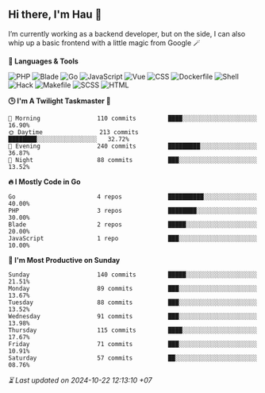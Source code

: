 ## Hi there, I'm Hau 👋
I’m currently working as a backend developer, but on the side, I can also whip up a basic frontend with a little magic from Google 🪄

<!--START_SECTION:readme-stats-->
**💬 Languages & Tools**

![PHP](https://img.shields.io/badge/PHP-64.58%25-4F5D95?&logo=PHP&labelColor=151b23)
![Blade](https://img.shields.io/badge/Blade-26.07%25-f7523f?&logo=Blade&labelColor=151b23)
![Go](https://img.shields.io/badge/Go-05.11%25-00ADD8?&logo=Go&labelColor=151b23)
![JavaScript](https://img.shields.io/badge/JavaScript-02.38%25-f1e05a?&logo=JavaScript&labelColor=151b23)
![Vue](https://img.shields.io/badge/Vue-01.20%25-41b883?&logo=Vue&labelColor=151b23)
![CSS](https://img.shields.io/badge/CSS-00.29%25-563d7c?&logo=CSS&labelColor=151b23)
![Dockerfile](https://img.shields.io/badge/Dockerfile-00.12%25-384d54?&logo=Dockerfile&labelColor=151b23)
![Shell](https://img.shields.io/badge/Shell-00.09%25-89e051?&logo=Shell&labelColor=151b23)
![Hack](https://img.shields.io/badge/Hack-00.07%25-878787?&logo=Hack&labelColor=151b23)
![Makefile](https://img.shields.io/badge/Makefile-00.06%25-427819?&logo=Makefile&labelColor=151b23)
![SCSS](https://img.shields.io/badge/SCSS-00.02%25-c6538c?&logo=SCSS&labelColor=151b23)
![HTML](https://img.shields.io/badge/HTML-00.01%25-e34c26?&logo=HTML&labelColor=151b23)


**🕒 I'm A Twilight Taskmaster 🌆**

```text
🌅 Morning                110 commits         ████░░░░░░░░░░░░░░░░░░░░░   16.90%
🌞 Daytime                213 commits         ████████░░░░░░░░░░░░░░░░░   32.72%
🌆 Evening                240 commits         █████████░░░░░░░░░░░░░░░░   36.87%
🌙 Night                  88 commits          ███░░░░░░░░░░░░░░░░░░░░░░   13.52%
```

**🔥 I Mostly Code in Go**

```text
Go                       4 repos             ██████████░░░░░░░░░░░░░░░   40.00%
PHP                      3 repos             ████████░░░░░░░░░░░░░░░░░   30.00%
Blade                    2 repos             █████░░░░░░░░░░░░░░░░░░░░   20.00%
JavaScript               1 repo              ███░░░░░░░░░░░░░░░░░░░░░░   10.00%
```

**📅 I'm Most Productive on Sunday**

```text
Sunday                   140 commits         █████░░░░░░░░░░░░░░░░░░░░   21.51%
Monday                   89 commits          ███░░░░░░░░░░░░░░░░░░░░░░   13.67%
Tuesday                  88 commits          ███░░░░░░░░░░░░░░░░░░░░░░   13.52%
Wednesday                91 commits          ███░░░░░░░░░░░░░░░░░░░░░░   13.98%
Thursday                 115 commits         ████░░░░░░░░░░░░░░░░░░░░░   17.67%
Friday                   71 commits          ███░░░░░░░░░░░░░░░░░░░░░░   10.91%
Saturday                 57 commits          ██░░░░░░░░░░░░░░░░░░░░░░░   08.76%
```



*⏳ Last updated on 2024-10-22 12:13:10 +07*
<!--END_SECTION:readme-stats-->
